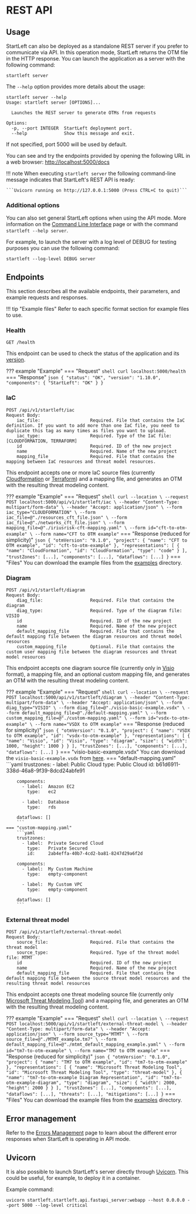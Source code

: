 # REST API

## Usage
StartLeft can also be deployed as a standalone REST server if you prefer to communicate via API.
In this operation mode, StartLeft returns the OTM file in the HTTP response.
You can launch the application as a server with the following command:

`startleft server`

The `--help` option provides more details about the usage:
```shell
startleft server --help
Usage: startleft server [OPTIONS]...

  Launches the REST server to generate OTMs from requests

Options:
  -p, --port INTEGER  StartLeft deployment port.
  --help              Show this message and exit.
```
If not specified, port 5000 will be used by default.

You can see and try the endpoints provided by opening the following URL in a web browser:
[http://localhost:5000/docs](http://localhost:5000/docs)

!!! note
    When executing `startleft server` the following command-line message indicates that StartLeft's REST API is ready:
    
    ```Uvicorn running on http://127.0.0.1:5000 (Press CTRL+C to quit)```

### Additional options
You can also set general StartLeft options when using the API mode. More information on the [Command Line Interface](./Command-Line-Interface.md) page 
or with the command `startleft --help server`.

For example, to launch the server with a log level of DEBUG for testing purposes you can use the following command:

`startleft --log-level DEBUG server`

## Endpoints
This section describes all the available endpoints, their parameters, and example requests and responses. 

!!! tip "Example files"
    Refer to each specific format section for example files to use.

### Health
```
GET /health
```
This endpoint can be used to check the status of the application and its [version](../Versioning.md).

??? example "Example"
    === "Request"
        ``` shell
        curl localhost:5000/health
        ```
    === "Response"
        ``` json
        {
            "status": "OK",
            "version": "1.10.0",
            "components": {
                "StartLeft": "OK"
            }
        }
        ```

### IaC
```
POST /api/v1/startleft/iac
Request Body:
    iac_file:                   Required. File that contains the IaC definition. If you want to add more than one IaC file, you need to duplicate this tag as many times as files you want to upload.
    iac_type:                   Required. Type of the IaC file: [CLOUDFORMATION, TERRAFORM]
    id                          Required. ID of the new project
    name                        Required. Name of the new project
    mapping_file                Required. File that contains the mapping between IaC resources and threat model resources.
```
This endpoint accepts one or more IaC source files (currently [Cloudformation](../startleft-processors/iac/cft/CloudFormation-Quickstart.md) 
or [Terraform](../startleft-processors/iac/tf/Terraform-Quickstart.md)) and a mapping file, and generates an OTM with 
the resulting threat modeling content.

??? example "Example"
    === "Request"
        ``` shell
        curl --location \
        --request POST localhost:5000/api/v1/startleft/iac \
        --header "Content-Type: multipart/form-data" \
        --header "Accept: application/json" \
        --form iac_type="CLOUDFORMATION" \
        --form iac_file=@"./resources_cft_file.json" \
        --form iac_file=@"./networks_cft_file.json" \
        --form mapping_file=@"./iriusrisk-cft-mapping.yaml" \
        --form id="cft-to-otm-example" \
        --form name="CFT to OTM example"
        ```
    === "Response (reduced for simplicity)"
        ``` json
        {
            "otmVersion": "0.1.0",
            "project": {
                "name": "CFT to OTM example",
                "id": "cft-to-otm-example"
            },
            "representations": [
                {
                    "name": "CloudFormation",
                    "id": "CloudFormation",
                    "type": "code"
                }
            ],
            "trustZones": [...],
            "components": [...],
            "dataflows": [...]
        }
        ```
    === "Files"
        You can download the example files from the <a href="https://github.com/iriusrisk/startleft/tree/main/examples/terraform" target="_blank">examples</a> directory.

### Diagram
```
POST /api/v1/startleft/diagram
Request Body:
    diag_file:                  Required. File that contains the diagram
    diag_type:                  Required. Type of the diagram file: VISIO
    id                          Required. ID of the new project
    name                        Required. Name of the new project
    default_mapping_file        Required. File that contains the default mapping file between the diagram resources and threat model resources
    custom_mapping_file         Optional. File that contains the custom user mapping file between the diagram resources and threat model resources
```
This endpoint accepts one diagram source file (currently only in [Visio](../startleft-processors/diagram/Visio-Quickstart.md) 
format), a mapping file, and an optional custom mapping file, and generates an OTM with the resulting threat modeling content.

??? example "Example"
    === "Request"
        ``` shell
        curl --location \
        --request POST localhost:5000/api/v1/startleft/diagram \
        --header "Content-Type: multipart/form-data" \
        --header "Accept: application/json" \
        --form diag_type="VISIO" \
        --form diag_file=@"./visio-basic-example.vsdx" \
        --form default_mapping_file=@"./default-mapping.yaml" \
        --form custom_mapping_file=@"./custom-mapping.yaml" \
        --form id="vsdx-to-otm-example" \
        --form name="VSDX to OTM example"
        ```
    === "Response (reduced for simplicity)"
        ``` json
        {
            "otmVersion": "0.1.0",
            "project": {
                "name": "VSDX to OTM example",
                "id": "vsdx-to-otm-example"
            },
            "representations": [
                {
                    "name": "Visio",
                    "id": "Visio",
                    "type": "diagram",
                    "size": {
                        "width": 1000,
                        "height": 1000
                    }
                }
            ],
            "trustZones": [...],
            "components": [...],
            "dataflows": [...]
        }
        ```
    === "visio-basic-example.vsdx"
        You can download the `visio-basic-example.vsdx` from <a href="https://github.com/iriusrisk/startleft/tree/main/examples/visio/visio-basic-example.vsdx" target="_blank">here</a>.
    === "default-mapping.yaml"
        ```yaml
        trustzones:
          - label:  Public Cloud
            type:   Public Cloud
            id:     b61d6911-338d-46a8-9f39-8dcd24abfe91
        
        components:
          - label:  Amazon EC2
            type:   ec2
        
          - label:  Database
            type:   rds
        
        dataflows: []
        ```
    === "custom-mapping.yaml"
        ```yaml
        trustzones:
          - label:  Private Secured Cloud
            type:   Private Secured
            id:     2ab4effa-40b7-4cd2-ba81-8247d29a6f2d
        
        components:
          - label:  My Custom Machine
            type:   empty-component
        
          - label:  My Custom VPC
            type:   empty-component
        
        dataflows: []
        ```

### External threat model
```
POST /api/v1/startleft/external-threat-model
Request Body:
    source_file:                Required. File that contains the threat model
    source_type:                Required. Type of the threat model file: MTMT
    id                          Required. ID of the new project
    name                        Required. Name of the new project
    default_mapping_file        Required. File that contains the default mapping file between the source threat model resources and the resulting threat model resources
```
This endpoint accepts one threat modeling source file (currently only 
[Microsoft Threat Modeling Tool](../startleft-processors/external-threat-model/mtmt/MTMT-Quickstart.md)) and a mapping 
file, and generates an OTM with the resulting threat modeling content.

??? example "Example"
    === "Request"
        ``` shell
        curl --location \
        --request POST localhost:5000/api/v1/startleft/external-threat-model \
        --header "Content-Type: multipart/form-data" \
        --header "Accept: application/json" \
        --form source_type="MTMT" \
        --form source_file=@"./MTMT_example.tm7" \
        --form default_mapping_file=@"./mtmt_default_mapping_example.yaml" \
        --form id="tm7-to-otm-example" \
        --form name="TM7 to OTM example"
        ```
    === "Response (reduced for simplicity)"
        ``` json
        {
            "otmVersion": "0.1.0",
            "project": {
            "name": "TM7 to OTM example",
            "id": "tm7-to-otm-example"
            },
            "representations": [
            {
                    "name": "Microsoft Threat Modeling Tool",
                    "id": "Microsoft Threat Modeling Tool",
                    "type": "threat-model"
                },
                {
                    "name": "tm7-to-otm-example Diagram Representation",
                    "id": "tm7-to-otm-example-diagram",
                    "type": "diagram",
                    "size": {
                        "width": 2000,
                        "height": 2000
                    }
                }
            ],
            "trustZones": [...],
            "components": [...],
            "dataflows": [...],
            "threats": [...],
            "mitigations": [...]
        }
        ```
    === "Files"
        You can download the example files from the <a href="https://github.com/iriusrisk/startleft/tree/feature/OPT-479/examples/mtmt" target="_blank">examples</a> directory.

## Error management
Refer to the [Errors Management](../development/Errors-Management.md) page to learn about the different error responses 
when StartLeft is operating in API mode.

## Uvicorn
It is also possible to launch StartLeft's server directly through <a href="https://www.uvicorn.org" target="_blank">Uvicorn</a>. 
This could be useful, for example, to deploy it in a container.

Example command:

``` shell
uvicorn startleft.startleft.api.fastapi_server:webapp --host 0.0.0.0 --port 5000 --log-level critical
```